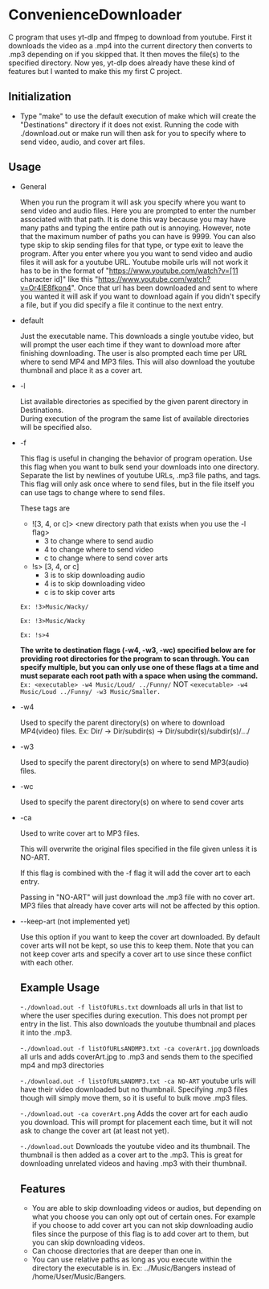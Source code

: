 # ConvenienceDownloader
C program that uses yt-dlp and ffmpeg to download from youtube. First it downloads the video as a .mp4 into the current directory then converts to .mp3 depending on if you skipped that. It then moves the file(s) to the specified directory. Now yes, yt-dlp does already have these kind of features but I wanted to make this my first C project.

## Initialization
  - Type "make" to use the default execution of make which will create the "Destinations" directory if it does not exist. Running the code with ./download.out or make run will then ask for you to specify where to send video, audio, and cover art files.

## Usage
  - General

    When you run the program it will ask you specify where you want to send video and audio files. Here you are prompted to enter the number associated with that path. It is done this way because you may have many paths and typing the entire path out is annoying. However, note that the maximum number of paths you can have is 9999. You can also type skip to skip sending files for that type, or type exit to leave the program. After you enter where you you want to send video and audio files it will ask for a youtube URL. Youtube mobile urls will not work it has to be in the format of "https://www.youtube.com/watch?v=[11 character id]" like this "https://www.youtube.com/watch?v=Or4IE8fkpn4". Once that url has been downloaded and sent to where you wanted it will ask if you want to download again if you didn't specify a file, but if you did specify a file it continue to the next entry.
  - default   

    Just the executable name. This downloads a single youtube video, but will prompt the user each time if they want to download more after finishing downloading. The user is also prompted each time per URL where to send MP4 and MP3 files. This will also download the youtube thumbnail and place it as a cover art.
    
  - -l

     List available directories as specified by the given parent directory in Destinations.    
    During execution of the program the same list of available directories will be specified also.
    
  - -f 

    This flag is useful in changing the behavior of program operation. Use this flag when you want to bulk send your downloads into one directory. Separate the list by newlines of youtube URLs, .mp3 file paths, and tags. This flag will only ask once where to send files, but in the file itself you can use tags to change where to send files.

    These tags are
    -  ![3, 4, or c]> <new directory path that exists when you use the -l flag>
        - 3 to change where to send audio
        - 4 to change where to send video
        - c to change where to send cover arts
    -  !s> [3, 4, or c]
        - 3 is to skip downloading audio
        - 4 is to skip downloading video
        - c is to skip cover arts

      ```Ex: !3>Music/Wacky/```

      ```Ex: !3>Music/Wacky```

      ```Ex: !s>4```

    **The write to destination flags (-w4, -w3, -wc) specified below are for providing root directories for the program to scan through. You can specify multiple, but you can only use one of these flags at a time and must separate each root path with a space when using the command.**
    ```Ex: <executable> -w4 Music/Loud/ ../Funny/```
    NOT
    ```<executable> -w4 Music/Loud ../Funny/ -w3 Music/Smaller.```

  - -w4

    Used to specify the parent directory(s) on where to download MP4(video) files. Ex: Dir/ -> Dir/subdir(s) -> Dir/subdir(s)/subdir(s)/.../
    
  - -w3

    Used to specify the parent directory(s) on where to send MP3(audio) files.
    
  - -wc  

     Used to specify the parent directory(s) on where to send cover arts
    
  - -ca

    Used to write cover art to MP3 files. 
    
    This will overwrite the original files specified in the file given unless it is NO-ART.
    
    If this flag is combined with the -f flag it will add the cover art to each entry.
    
    Passing in "NO-ART" will just download the .mp3 file with no cover art. MP3 files that already have cover arts will not be affected by this option.
- --keep-art (not implemented yet)

    Use this option if you want to keep the cover art downloaded. By default cover arts will not be kept, so use this to keep them.
    Note that you can not keep cover arts and specify a cover art to use since these conflict with each other.
    
    ## Example Usage
  
  -```./download.out -f listOfURLs.txt``` downloads all urls in that list to where the user specifies during execution. This does not prompt per entry in the list. This also downloads the youtube thumbnail and places it into the .mp3.
  
  -```./download.out -f listOfURLsANDMP3.txt -ca coverArt.jpg``` downloads all urls and adds coverArt.jpg to .mp3 and sends them to the specified mp4 and mp3 directories

  -```./download.out -f listOfURLsANDMP3.txt -ca NO-ART``` youtube urls will have their video downloaded but no thumbnail. Specifying .mp3 files though will simply move them, so it is useful to bulk move .mp3 files.
  
  -```./download.out -ca coverArt.png``` Adds the cover art for each audio you download. This will prompt for placement each time, but it will not ask to change the cover art (at least not yet).

  -```./download.out``` Downloads the youtube video and its thumbnail. The thumbnail is then added as a cover art to the .mp3. This is great for downloading unrelated videos and having .mp3 with their thumbnail.

  ## Features
  - You are able to skip downloading videos or audios, but depending on what you choose you can only opt out of certain ones. For example if you choose to add cover art you can not skip downloading audio files since the purpose of this flag is to add cover art to them, but you can skip downloading videos.
  - Can choose directories that are deeper than one in.
  - You can use relative paths as long as you execute within the directory the executable is in. Ex: ../Music/Bangers instead of /home/User/Music/Bangers.
